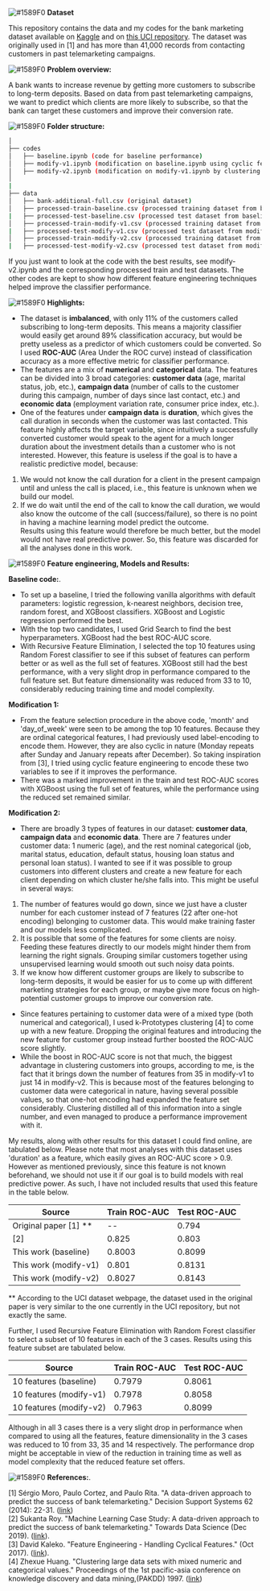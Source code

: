 ![#1589F0](https://placehold.it/15/1589F0/000000?text=+) **Dataset**

This repository contains the data and my codes for the bank marketing dataset available on [Kaggle](https://www.kaggle.com/volodymyrgavrysh/bank-marketing-campaigns-dataset) and on [this UCI repository](https://archive.ics.uci.edu/ml/datasets/bank+marketing). The dataset was originally used in [1] and has more than 41,000 records from contacting customers in past telemarketing campaigns.


![#1589F0](https://placehold.it/15/1589F0/000000?text=+) **Problem overview:**

A bank wants to increase revenue by getting more customers to subscribe to long-term deposits. Based on data from past telemarketing campaigns, we want to predict which clients are more likely to subscribe, so that the bank can target these customers and improve their conversion rate.


![#1589F0](https://placehold.it/15/1589F0/000000?text=+) **Folder structure:**

```bash
│   
├── codes
│   ├── baseline.ipynb (code for baseline performance)
│   ├── modify-v1.ipynb (modification on baseline.ipynb using cyclic feature engineering)
│   ├── modify-v2.ipynb (modification on modify-v1.ipynb by clustering customers into different groups to create a more concise set of features.)
│    
|
├── data
│   ├── bank-additional-full.csv (original dataset)
│   ├── processed-train-baseline.csv (processed training dataset from baseline.ipynb)
|   ├── processed-test-baseline.csv (processed test dataset from baseline.ipynb)
│   ├── processed-train-modify-v1.csv (processed training dataset from modify-v1.ipynb)
|   ├── processed-test-modify-v1.csv (processed test dataset from modify-v1.ipynb)
│   ├── processed-train-modify-v2.csv (processed training dataset from modify-v2.ipynb)
|   ├── processed-test-modify-v2.csv (processed test dataset from modify-v2.ipynb)

```
If you just want to look at the code with the best results, see modify-v2.ipynb and the corresponding processed train and test datasets. The other codes are kept to show how different feature engineering techniques helped improve the classifier performance.


![#1589F0](https://placehold.it/15/1589F0/000000?text=+) **Highlights:**

- The dataset is **imbalanced**, with only 11% of the customers called subscribing to long-term deposits. This means a majority classifier would easily get around 89% classification accuracy, but would be pretty useless as a predictor of which customers could be converted. So I used **ROC-AUC** (Area Under the ROC curve) instead of classification accuracy as a more effective metric for classifier performance.
- The features are a mix of **numerical** and **categorical** data. The features can be divided into 3 broad categories: **customer data** (age, marital status, job, etc.), **campaign data** (number of calls to the customer during this campaign, number of days since last contact, etc.) and **economic data** (employment variation rate, consumer price index, etc.).
- One of the features under **campaign data** is **duration**, which gives the call duration in seconds when the customer was last contacted. This feature highly affects the target variable, since intuitively a successfully converted customer would speak to the agent for a much longer duration about the investment details than a customer who is not interested. However, this feature is useless if the goal is to have a realistic predictive model, because:   
1. We would not know the call duration for a client in the present campaign until and unless the call is placed, i.e., this feature is unknown when we build our model.  
2. If we do wait until the end of the call to know the call duration, we would also know the outcome of the call (success/failure), so there is no point in having a machine learning model predict the outcome.  
Results using this feature would therefore be much better, but the model would not have real predictive power. So, this feature was discarded for all the analyses done in this work. 

![#1589F0](https://placehold.it/15/1589F0/000000?text=+) **Feature engineering, Models and Results:**

**Baseline code:**. 
 
 - To set up a baseline, I tried the following vanilla algorithms with default parameters: logistic regression, k-nearest neighbors, decision tree, random forest, and XGBoost classifiers. XGBoost and Logistic regression performed the best. 
 - With the top two candidates, I used Grid Search to find the best hyperparameters. XGBoost had the best ROC-AUC score.
 - With Recursive Feature Elimination, I selected the top 10 features using Random Forest classifier to see if this subset of features can perform better or as well as the full set of features. XGBoost still had the best performance, with a very slight drop in performance compared to the full feature set. But feature dimensionality was reduced from 33 to 10, considerably reducing training time and model complexity.
 
 **Modification 1:**
 
 - From the feature selection procedure in the above code, 'month' and 'day_of_week' were seen to be among the top 10 features. Because they are ordinal categorical features, I had previously used label-encoding to encode them. However, they are also cyclic in nature (Monday repeats after Sunday and January repeats after December). So taking inspiration from [3], I tried using cyclic feature engineering to encode these two variables to see if it improves the performance.
 - There was a marked improvement in the train and test ROC-AUC scores with XGBoost using the full set of features, while the performance using the reduced set remained similar.
 
 **Modification 2:**
 
 - There are broadly 3 types of features in our dataset: **customer data**, **campaign data** and **economic data**. There are 7 features under customer data: 1 numeric (age), and the rest nominal categorical (job, marital status, education, default status, housing loan status and personal loan status). I wanted to see if it was possible to group customers into different clusters and create a new feature for each client depending on which cluster he/she falls into. This might be useful in several ways:  
 1. The number of features would go down, since we just have a cluster number for each customer instead of 7 features (22 after one-hot encoding) belonging to customer data. This would make training faster and our models less complicated.  
 2. It is possible that some of the features for some clients are noisy. Feeding these features directly to our models might hinder them from learning the right signals. Grouping similar customers together using unsupervised learning would smooth out such noisy data points.  
 3. If we know how different customer groups are likely to subscribe to long-term deposits, it would be easier for us to come up with different marketing strategies for each group, or maybe give more focus on high-potential customer groups to improve our conversion rate.
 - Since features pertaining to customer data were of a mixed type (both numerical and categorical), I used k-Prototypes clustering [4] to come up with a new feature. Dropping the original features and introducing the new feature for customer group instead further boosted the ROC-AUC score slightly.
 - While the boost in ROC-AUC score is not that much, the biggest advantage in clustering customers into groups, according to me, is the fact that it brings down the number of features from 35 in modify-v1 to just 14 in modify-v2. This is because most of the features belonging to customer data were categorical in nature, having several possible values, so that one-hot encoding had expanded the feature set considerably. Clustering distilled all of this information into a single number, and even managed to produce a performance improvement with it.
 
 My results, along with other results for this dataset I could find online, are tabulated below. Please note that most analyses with this dataset uses 'duration' as a feature, which easily gives an ROC-AUC score > 0.9. However as mentioned previously, since this feature is not known beforehand, we should not use it if our goal is to build models with real predictive power. As such, I have not included results that used this feature in the table below.
 
 Source | Train ROC-AUC | Test ROC-AUC 
--- | --- | --- 
Original paper [1] ** | -- | 0.794
[2] | 0.825 | 0.803
This work (baseline) | 0.8003 | 0.8099
This work (modify-v1) | 0.801 | 0.8131
This work (modify-v2) | 0.8027 | 0.8143 

** According to the UCI dataset webpage, the dataset used in the original paper is very similar to the one currently in the UCI repository, but not exactly the same.

Further, I used Recursive Feature Elimination with Random Forest classifier to select a subset of 10 features in each of the 3 cases. Results using this feature subset are tabulated below.

Source | Train ROC-AUC | Test ROC-AUC 
--- | --- | --- 
10 features (baseline) | 0.7979 | 0.8061
10 features (modify-v1) | 0.7978 | 0.8058
10 features (modify-v2) | 0.7963 | 0.8099 

Although in all 3 cases there is a very slight drop in performance when compared to using all the features, feature dimensionality in the 3 cases was reduced to 10 from 33, 35 and 14 respectively. The performance drop might be acceptable in view of the reduction in training time as well as model complexity that the reduced feature set offers. 


![#1589F0](https://placehold.it/15/1589F0/000000?text=+) **References:**. 

[1] Sérgio Moro, Paulo Cortez, and Paulo Rita. "A data-driven approach to predict the success of bank telemarketing." Decision Support Systems 62 (2014): 22-31. ([link](https://core.ac.uk/download/pdf/55631291.pdf))   
[2] Sukanta Roy. "Machine Learning Case Study: A data-driven approach to predict the success of bank telemarketing." Towards Data Science (Dec 2019). ([link](https://towardsdatascience.com/machine-learning-case-study-a-data-driven-approach-to-predict-the-success-of-bank-telemarketing-20e37d46c31c)).  
[3] David Kaleko. "Feature Engineering - Handling Cyclical Features." (Oct 2017). ([link](http://blog.davidkaleko.com/feature-engineering-cyclical-features.html)).  
[4] Zhexue Huang. "Clustering large data sets with mixed numeric and categorical values." Proceedings of the 1st pacific-asia conference on knowledge discovery and data mining,(PAKDD) 1997. ([link](https://grid.cs.gsu.edu/~wkim/index_files/papers/kprototype.pdf))
